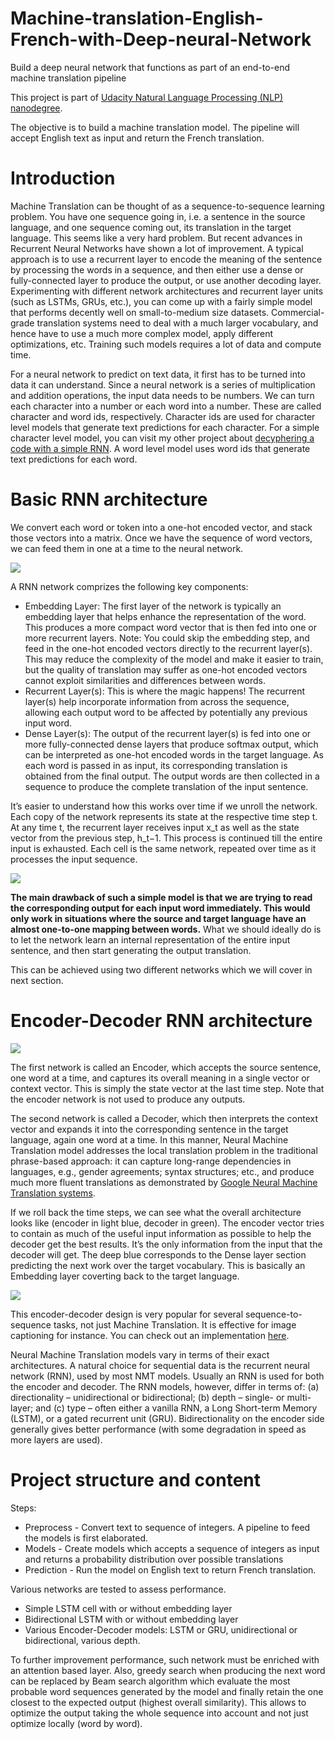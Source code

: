 # Machine-translation-English-French-with-Deep-neural-Network
 Build a deep neural network that functions as part of an end-to-end machine translation pipeline

This project is part of [Udacity Natural Language Processing (NLP) nanodegree](https://www.udacity.com/course/natural-language-processing-nanodegree--nd892).

The objective is to build a machine translation model. The pipeline will accept English text as input and return the French translation.

# Introduction

Machine Translation can be thought of as a sequence-to-sequence learning problem.
You have one sequence going in, i.e. a sentence in the source language, and one sequence coming out, its translation in the target language.
This seems like a very hard problem. But recent advances in Recurrent Neural Networks have shown a lot of improvement. A typical approach is to use a recurrent layer to encode the meaning of the sentence by processing the words in a sequence, and then either use a dense or fully-connected layer to produce the output, or use another decoding layer.
Experimenting with different network architectures and recurrent layer units (such as LSTMs, GRUs, etc.), you can come up with a fairly simple model that performs decently well on small-to-medium size datasets. Commercial-grade translation systems need to deal with a much larger vocabulary, and hence have to use a much more complex model, apply different optimizations, etc. Training such models requires a lot of data and compute time.

For a neural network to predict on text data, it first has to be turned into data it can understand. Since a neural network is a series of multiplication and addition operations, the input data needs to be numbers. We can turn each character into a number or each word into a number. These are called character and word ids, respectively. Character ids are used for character level models that generate text predictions for each character. For a simple character level model, you can visit my other project about [decyphering a code with a simple RNN](). A word level model uses word ids that generate text predictions for each word.

# Basic RNN architecture

We convert each word or token into a one-hot encoded vector, and stack those vectors into a matrix. Once we have the sequence of word vectors, we can feed them in one at a time to the neural network. 

![](images/simpleRNN.png)

A RNN network comprizes the following key components:
- Embedding Layer: The first layer of the network is typically an embedding layer that helps enhance the representation of the word. This produces a more compact word vector that is then fed into one or more recurrent layers. Note: You could skip the embedding step, and feed in the one-hot encoded vectors directly to the recurrent layer(s). This may reduce the complexity of the model and make it easier to train, but the quality of translation may suffer as one-hot encoded vectors cannot exploit similarities and differences between words.
- Recurrent Layer(s): This is where the magic happens! The recurrent layer(s) help incorporate information from across the sequence, allowing each output word to be affected by potentially any previous input word. 
- Dense Layer(s): The output of the recurrent layer(s) is fed into one or more fully-connected dense layers that produce softmax output, which can be interpreted as one-hot encoded words in the target language. As each word is passed in as input, its corresponding translation is obtained from the final output. The output words are then collected in a sequence to produce the complete translation of the input sentence.

It’s easier to understand how this works over time if we unroll the network. Each copy of the network represents its state at the respective time step t. At any time t, the recurrent layer receives input x_t as well as the state vector from the previous step, h_t−1. This process is continued till the entire input is exhausted. Each cell is the same network, repeated over time as it processes the input sequence.

![](images/unrolledRNN.png)

**The main drawback of such a simple model is that we are trying to read the corresponding output for each input word immediately. This would only work in situations where the source and target language have an almost one-to-one mapping between words.**
What we should ideally do is to let the network learn an internal representation of the entire input sentence, and then start generating the output translation. 

This can be achieved using two different networks which we will cover in next section. 

# Encoder-Decoder RNN architecture

![](images/EncDec.png)

The first network is called an Encoder, which accepts the source sentence, one word at a time, and captures its overall meaning in a single vector or context vector. This is simply the state vector at the last time step. Note that the encoder network is not used to produce any outputs.

The second network is called a Decoder, which then interprets the context vector and expands it into the corresponding sentence in the target language, again one word at a time. In this manner, Neural Machine Translation model  addresses the local translation problem in the traditional phrase-based approach: it can capture long-range dependencies in languages, e.g., gender agreements; syntax structures; etc., and produce much more fluent translations as demonstrated by [Google Neural Machine Translation systems](https://ai.googleblog.com/2016/09/a-neural-network-for-machine.html).

If we roll back the time steps, we can see what the overall architecture looks like (encoder in light blue, decoder in green). The encoder vector tries to contain as much of the useful input information as possible to help the decoder get the best results. It’s the only information from the input that the decoder will get. The deep blue corresponds to the Dense layer section predicting the next work over the target vocabulary. This is basically an Embedding layer coverting back to the target language.

![](images/EncDec_unrolled.png)

This encoder-decoder design is very popular for several sequence-to-sequence tasks, not just Machine Translation. It is effective for image captioning for instance. You can check out an implementation [here](https://github.com/LaurentVeyssier/Image-Captioning-Project-with-full-Encoder-Decoder-model).

Neural Machine Translation models vary in terms of their exact architectures. A natural choice for sequential data is the recurrent neural network (RNN), used by most NMT models. Usually an RNN is used for both the encoder and decoder. The RNN models, however, differ in terms of: (a) directionality – unidirectional or bidirectional; (b) depth – single- or multi-layer; and (c) type – often either a vanilla RNN, a Long Short-term Memory (LSTM), or a gated recurrent unit (GRU). Bidirectionality on the encoder side generally gives better performance (with some degradation in speed as more layers are used). 

# Project structure and content

Steps:
- Preprocess - Convert text to sequence of integers. A pipeline to feed the models is first elaborated. 
- Models - Create models which accepts a sequence of integers as input and returns a probability distribution over possible translations
- Prediction - Run the model on English text to return French translation.

Various networks are tested to assess performance.
- Simple LSTM cell with or without embedding layer
- Bidirectional LSTM with or without embedding layer
- Various Encoder-Decoder models: LSTM or GRU, unidirectional or bidirectional, various depth.

To further improvement performance, such network must be enriched with an attention based layer. Also, greedy search when producing the next word can be replaced by Beam search algorithm which evaluate the most probable word sequences generated by the model and finally retain the one closest to the expected output (highest overall similarity). This allows to optimize the output taking the whole sequence into account and not just optimize locally (word by word). 
